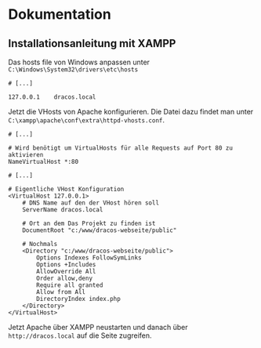 # Dokumentation

## Installationsanleitung mit XAMPP

Das hosts file von Windows anpassen unter ``` C:\Windows\System32\drivers\etc\hosts ```
```
# [...]

127.0.0.1    dracos.local
```

Jetzt die VHosts von Apache konfigurieren. Die Datei dazu findet man unter ``` C:\xampp\apache\conf\extra\httpd-vhosts.conf ```.

```
# [...]

# Wird benötigt um VirtualHosts für alle Requests auf Port 80 zu aktivieren
NameVirtualHost *:80

# [...]

# Eigentliche VHost Konfiguration
<VirtualHost 127.0.0.1>
    # DNS Name auf den der VHost hören soll
    ServerName dracos.local

    # Ort an dem Das Projekt zu finden ist
    DocumentRoot "c:/www/dracos-webseite/public"

    # Nochmals
    <Directory "c:/www/dracos-webseite/public">
        Options Indexes FollowSymLinks
        Options +Includes
        AllowOverride All
        Order allow,deny
        Require all granted
        Allow from All
        DirectoryIndex index.php
    </Directory>
</VirtualHost>
```

Jetzt Apache über XAMPP neustarten und danach über ``` http://dracos.local ``` auf die Seite zugreifen.
